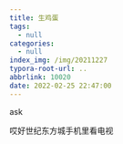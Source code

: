 ```yaml
---
title: 生鸡蛋
tags:
  - null
categories:
  - null
index_img: /img/20211227
typora-root-url: ..
abbrlink: 10020
date: 2022-02-25 22:47:00
---
```


ask<!--more-->

哎好世纪东方城手机里看电视